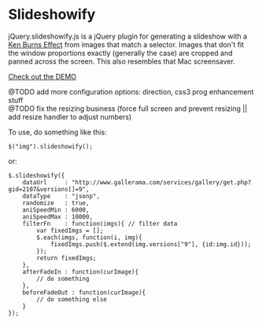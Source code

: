 # Slideshowify 

jQuery.slideshowify.js is a jQuery plugin for generating a slideshow with a [Ken Burns Effect](http://en.wikipedia.org/wiki/Ken_Burns_effect) from 
images that match a selector.  Images that don't fit the window proportions exactly (generally the case) are cropped and panned across the screen. 
This also resembles that Mac screensaver.

[Check out the DEMO](http://www.subchild.com/slideshowify)

@TODO add more configuration options: direction, css3 prog enhancement stuff  
@TODO fix the resizing business (force full screen and prevent resizing || add resize handler to adjust numbers)

To use, do something like this:

	$("img").slideshowify();

or:
	
	$.slideshowify({
		dataUrl     : "http://www.gallerama.com/services/gallery/get.php?gid=2107&versions[]=9",
		dataType    : "jsonp",
		randomize   : true,
		aniSpeedMin : 6000,
		aniSpeedMax : 10000,
		filterFn    : function(imgs){ // filter data
			var fixedImgs = [];
			$.each(imgs, function(i, img){
				fixedImgs.push($.extend(img.versions["9"], {id:img.id}));
			});
			return fixedImgs;
		},
		afterFadeIn : function(curImage){
			// do something
		},
		beforeFadeOut : function(curImage){
			// do something else
		}
	});
